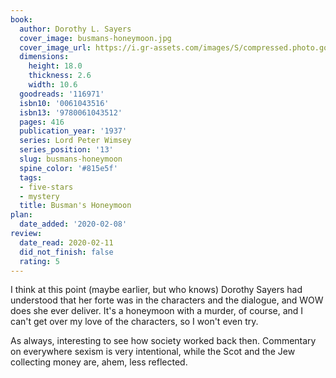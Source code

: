 ```yaml
---
book:
  author: Dorothy L. Sayers
  cover_image: busmans-honeymoon.jpg
  cover_image_url: https://i.gr-assets.com/images/S/compressed.photo.goodreads.com/books/1431714605l/116971._SY475_.jpg
  dimensions:
    height: 18.0
    thickness: 2.6
    width: 10.6
  goodreads: '116971'
  isbn10: '0061043516'
  isbn13: '9780061043512'
  pages: 416
  publication_year: '1937'
  series: Lord Peter Wimsey
  series_position: '13'
  slug: busmans-honeymoon
  spine_color: '#815e5f'
  tags:
  - five-stars
  - mystery
  title: Busman's Honeymoon
plan:
  date_added: '2020-02-08'
review:
  date_read: 2020-02-11
  did_not_finish: false
  rating: 5
---
```


I think at this point (maybe earlier, but who knows) Dorothy Sayers had understood that her forte was in the characters and the dialogue, and WOW does she ever deliver. It's a honeymoon with a murder, of course, and I can't get over my love of the characters, so I won't even try.

As always, interesting to see how society worked back then. Commentary on everywhere sexism is very intentional, while the Scot and the Jew collecting money are, ahem, less reflected.
